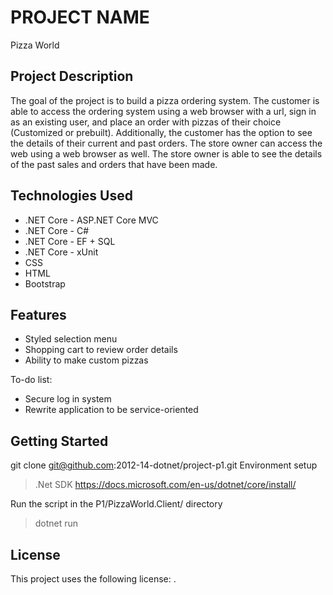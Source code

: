 # PROJECT NAME

Pizza World

## Project Description

The goal of the project is to build a pizza ordering system. The customer is able to access the ordering system using a web browser with a url, sign in as an existing user, and place an order with pizzas of their choice (Customized or prebuilt). Additionally, the customer has the option to see the details of their current and past orders. The store owner can access the web using a web browser as well. The store owner is able to see the details of the past sales and orders that have been made.

## Technologies Used

* .NET Core - ASP.NET Core MVC
* .NET Core - C#
* .NET Core - EF + SQL
* .NET Core - xUnit
* CSS
* HTML
* Bootstrap

## Features

* Styled selection menu
* Shopping cart to review order details
* Ability to make custom pizzas

To-do list:
* Secure log in system
* Rewrite application to be service-oriented

## Getting Started
   
git clone git@github.com:2012-14-dotnet/project-p1.git
Environment setup
> .Net SDK
https://docs.microsoft.com/en-us/dotnet/core/install/

Run the script in the P1/PizzaWorld.Client/ directory
> dotnet run 


## License

This project uses the following license: [<MIT License>](~/license.md).

